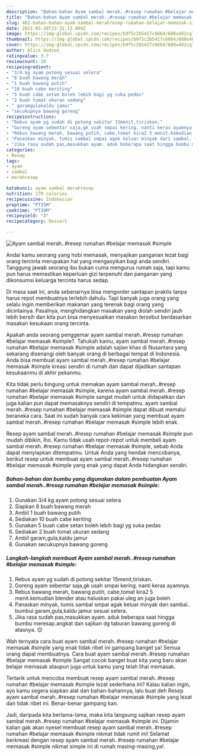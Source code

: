 ```yaml
---
description: "Bahan-bahan Ayam sambal merah..#resep rumahan #belajar memasak #simple Sederhana dan Mudah Dibuat"
title: "Bahan-bahan Ayam sambal merah..#resep rumahan #belajar memasak #simple Sederhana dan Mudah Dibuat"
slug: 462-bahan-bahan-ayam-sambal-merahresep-rumahan-belajar-memasak-simple-sederhana-dan-mudah-dibuat
date: 2021-05-28T23:31:13.004Z
image: https://img-global.cpcdn.com/recipes/b9f5c2b5417c6664/680x482cq70/ayam-sambal-merahresep-rumahan-belajar-memasak-simple-foto-resep-utama.jpg
thumbnail: https://img-global.cpcdn.com/recipes/b9f5c2b5417c6664/680x482cq70/ayam-sambal-merahresep-rumahan-belajar-memasak-simple-foto-resep-utama.jpg
cover: https://img-global.cpcdn.com/recipes/b9f5c2b5417c6664/680x482cq70/ayam-sambal-merahresep-rumahan-belajar-memasak-simple-foto-resep-utama.jpg
author: Alice Hudson
ratingvalue: 3.7
reviewcount: 10
recipeingredient:
- "3/4 kg ayam potong sesuai selera"
- "8 buah bawang merah"
- "1 buah bawang putih"
- "10 buah cabe keriting"
- "5 buah cabe setan boleh lebih bagi yg suka pedas"
- "2 buah tomat ukuran sedang"
- " garamgulakaldu jamur"
- "secukupnya bawang goreng"
recipeinstructions:
- "Rebus ayam yg sudah di potong sekitar 15menit,tiriskan."
- "Goreng ayam sebentar saja,gk usah smpai kering. nanti keras ayamnya."
- "Rebus bawang merah, bawang putih, cabe,tomat kira2 5 menit.kemudian blender atau haluskan pakai uleg an juga boleh"
- "Panaskan minyak, tumis sambal smpai agak keluar minyak dari sambal.. bumbui garam,gula,kaldu jamur sesuai selera."
- "Jika rasa sudah pas,masukkan ayam. aduk beberapa saat hingga bumbu meresap.angkat dan sajikan dg taburan bawang goreng di atasnya. 😊"
categories:
- Resep
tags:
- ayam
- sambal
- merahresep

katakunci: ayam sambal merahresep 
nutrition: 170 calories
recipecuisine: Indonesian
preptime: "PT25M"
cooktime: "PT39M"
recipeyield: "3"
recipecategory: Dessert

---
```



![Ayam sambal merah..#resep rumahan #belajar memasak #simple](https://img-global.cpcdn.com/recipes/b9f5c2b5417c6664/680x482cq70/ayam-sambal-merahresep-rumahan-belajar-memasak-simple-foto-resep-utama.jpg)

Andai kamu seorang yang hobi memasak, menyajikan panganan lezat bagi orang tercinta merupakan hal yang mengasyikan bagi anda sendiri. Tanggung jawab seorang ibu bukan cuma mengurus rumah saja, tapi kamu pun harus memastikan keperluan gizi terpenuhi dan panganan yang dikonsumsi keluarga tercinta harus sedap.

Di masa  saat ini, anda sebenarnya bisa mengorder santapan praktis tanpa harus repot membuatnya terlebih dahulu. Tapi banyak juga orang yang selalu ingin memberikan makanan yang terenak bagi orang yang dicintainya. Pasalnya, menghidangkan masakan yang diolah sendiri jauh lebih bersih dan kita pun bisa menyesuaikan masakan tersebut berdasarkan masakan kesukaan orang tercinta. 



Apakah anda seorang penggemar ayam sambal merah..#resep rumahan #belajar memasak #simple?. Tahukah kamu, ayam sambal merah..#resep rumahan #belajar memasak #simple adalah sajian khas di Nusantara yang sekarang disenangi oleh banyak orang di berbagai tempat di Indonesia. Anda bisa membuat ayam sambal merah..#resep rumahan #belajar memasak #simple kreasi sendiri di rumah dan dapat dijadikan santapan kesukaanmu di akhir pekanmu.

Kita tidak perlu bingung untuk memakan ayam sambal merah..#resep rumahan #belajar memasak #simple, karena ayam sambal merah..#resep rumahan #belajar memasak #simple sangat mudah untuk didapatkan dan juga kalian pun dapat memasaknya sendiri di tempatmu. ayam sambal merah..#resep rumahan #belajar memasak #simple dapat dibuat memalui beraneka cara. Saat ini sudah banyak cara kekinian yang membuat ayam sambal merah..#resep rumahan #belajar memasak #simple lebih enak.

Resep ayam sambal merah..#resep rumahan #belajar memasak #simple pun mudah dibikin, lho. Kamu tidak usah repot-repot untuk membeli ayam sambal merah..#resep rumahan #belajar memasak #simple, sebab Anda dapat menyiapkan ditempatmu. Untuk Anda yang hendak mencobanya, berikut resep untuk membuat ayam sambal merah..#resep rumahan #belajar memasak #simple yang enak yang dapat Anda hidangkan sendiri.

<!--inarticleads1-->

##### Bahan-bahan dan bumbu yang digunakan dalam pembuatan Ayam sambal merah..#resep rumahan #belajar memasak #simple:

1. Gunakan 3/4 kg ayam potong sesuai selera
1. Siapkan 8 buah bawang merah
1. Ambil 1 buah bawang putih
1. Sediakan 10 buah cabe keriting
1. Gunakan 5 buah cabe setan boleh lebih bagi yg suka pedas
1. Sediakan 2 buah tomat ukuran sedang
1. Ambil  garam,gula,kaldu jamur
1. Gunakan secukupnya bawang goreng




<!--inarticleads2-->

##### Langkah-langkah membuat Ayam sambal merah..#resep rumahan #belajar memasak #simple:

1. Rebus ayam yg sudah di potong sekitar 15menit,tiriskan.
1. Goreng ayam sebentar saja,gk usah smpai kering. nanti keras ayamnya.
1. Rebus bawang merah, bawang putih, cabe,tomat kira2 5 menit.kemudian blender atau haluskan pakai uleg an juga boleh
1. Panaskan minyak, tumis sambal smpai agak keluar minyak dari sambal.. bumbui garam,gula,kaldu jamur sesuai selera.
1. Jika rasa sudah pas,masukkan ayam. aduk beberapa saat hingga bumbu meresap.angkat dan sajikan dg taburan bawang goreng di atasnya. 😊




Wah ternyata cara buat ayam sambal merah..#resep rumahan #belajar memasak #simple yang enak tidak ribet ini gampang banget ya! Semua orang dapat membuatnya. Cara buat ayam sambal merah..#resep rumahan #belajar memasak #simple Sangat cocok banget buat kita yang baru akan belajar memasak ataupun juga untuk kamu yang telah lihai memasak.

Tertarik untuk mencoba membuat resep ayam sambal merah..#resep rumahan #belajar memasak #simple lezat sederhana ini? Kalau kalian ingin, ayo kamu segera siapkan alat dan bahan-bahannya, lalu buat deh Resep ayam sambal merah..#resep rumahan #belajar memasak #simple yang lezat dan tidak ribet ini. Benar-benar gampang kan. 

Jadi, daripada kita berlama-lama, maka kita langsung sajikan resep ayam sambal merah..#resep rumahan #belajar memasak #simple ini. Dijamin kalian gak akan nyesel membuat resep ayam sambal merah..#resep rumahan #belajar memasak #simple nikmat tidak rumit ini! Selamat berkreasi dengan resep ayam sambal merah..#resep rumahan #belajar memasak #simple nikmat simple ini di rumah masing-masing,ya!.

